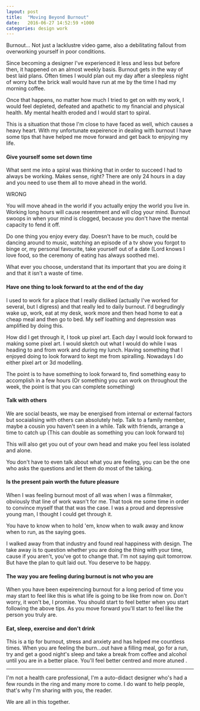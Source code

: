 ```yaml
---
layout: post
title:  "Moving Beyond Burnout"
date:   2016-06-27 14:52:59 +1000
categories: design work
---
```


Burnout... Not just a lacklustre video game, also a debilitating fallout from overworking yourself in poor conditions. 

Since becoming a designer I've experienced it less and less but before then, it happened on an almost weekly basis. Burnout gets in the way of best laid plans. Often times I would plan out my day after a sleepless night of worry but the brick wall would have run at me by the time I had my morning coffee.

Once that happens, no matter how much I tried to get on with my work, I would feel depleted, defeated and apathetic to my financial and physical health. My mental health eroded and I would start to spiral. 

This is a situation that those I'm close to have faced as well, which causes a heavy heart. With my unfortunate expeirence in dealing with burnout I have some tips that have helped me move forward and get back to enjoying my life.

#### Give yourself some set down time

What sent me into a spiral was thinking that in order to succeed I had to always be working. Makes sense, right? There are only 24 hours in a day and you need to use them all to move ahead in the world.

WRONG

You will move ahead in the world if you actually enjoy the world you live in. Working long hours will cause resentment and will clog your mind. Burnout swoops in when your mind is clogged, because you don't have the mental capacity to fend it off.

Do one thing you enjoy every day. Doesn't have to be much, could be dancing around to music, watching an episode of a tv show you forgot to binge or, my personal favourite, take yourself out of a date (Lord knows I love food, so the ceremony of eating has always soothed me).

What ever you choose, understand that its important that you are doing it and that it isn't a waste of time.

#### Have one thing to look forward to at the end of the day

I used to work for a place that I really disliked (actually I've worked for several, but I digress) and that really led to daily burnout. I'd begrudingly wake up, work, eat at my desk, work more and then head home to eat a cheap meal and then go to bed. My self loathing and depression was amplified by doing this.

How did I get through it, I took up pixel art. Each day I would look forward to making some pixel art. I would sketch out what I would do while I was heading to and from work and during my lunch. Having something that I enjoyed doing to look forward to kept me from spiralling. Nowadays I do either pixel art or 3d modelling. 

The point is to have something to look forward to, find something easy to accomplish in a few hours (Or something you can work on throughout the week, the point is that you can complete something)

#### Talk with others

We are social beasts, we may be energised from internal or external factors but socaialising with others can absolutely help. Talk to a family member, maybe a cousin you haven't seen in a while. Talk with friends, arrange a time to catch up (This can double as something you can look forward to)

This will also get you out of your own head and make you feel less isolated and alone. 

You don't have to even talk about what you are feeling, you can be the one who asks the questions and let them do most of the talking. 

#### Is the present pain worth the future pleasure

When I was feeling burnout most of all was when I was a filmmaker, obviously that line of work wasn't for me. That took me some time in order to convince myself that that was the case. I was a proud and depressive young man, I thought I could get through it. 

You have to know when to hold 'em, know when to walk away and know when to run, as the saying goes. 

I walked away from that industry and found real happiness with design. The take away is to question whether you are doing the thing with your time, cause if you aren't, you've got to change that. I'm not saying quit tomorrow. But have the plan to quit laid out. You deserve to be happy.

#### The way you are feeling during burnout is not who you are

When you have been expeirencing burnout for a long period of time you may start to feel like this is what life is going to be like from now on. Don't worry, it won't be, I promise. You should start to feel better when you start following the above tips. As you move forward you'll start to feel like the person you truly are.

#### Eat, sleep, exercise and don't drink

This is a tip for burnout, stress and anxiety and has helped me countless times. When you are feeling the burn...out have a filling meal, go for a run, try and get a good night's sleep and take a break from coffee and alcohol until you are in a better place. You'll feel better centred and more atuned .

---

I'm not a health care professional, I'm a auto-didact designer who's had a few rounds in the ring and many more to come. I do want to help people, that's why I'm sharing with you, the reader. 

We are all in this together.
